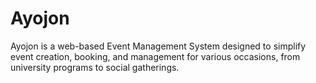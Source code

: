 # Ayojon
Ayojon is a web-based Event Management System designed to simplify event creation, booking, and management for various occasions, from university programs to social gatherings.
